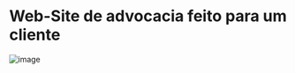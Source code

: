 # Web-Site de advocacia feito para um cliente

![image](https://user-images.githubusercontent.com/101355723/236966186-9367d0e7-52db-4b39-a601-ac07b46ed033.png)
